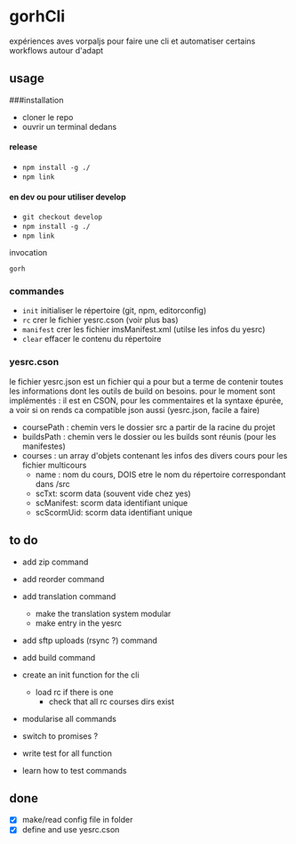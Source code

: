 # gorhCli

expériences aves vorpaljs pour faire une cli et automatiser certains workflows autour d'adapt

## usage 

###installation

- cloner le repo
- ouvrir un terminal dedans

#### release

- ```npm install -g ./```
- ```npm link```


#### en dev ou pour utiliser develop

- ```git checkout develop```
- ```npm install -g ./```
- ```npm link```

invocation

```gorh```

### commandes

- ```init``` initialiser le répertoire (git, npm, editorconfig)
- ```rc``` crer le fichier yesrc.cson (voir plus bas)
- ```manifest``` crer les fichier imsManifest.xml (utilse les infos du yesrc)
- ```clear``` effacer le contenu du répertoire

### yesrc.cson

le fichier yesrc.json est un fichier qui a pour but a terme de contenir toutes 
les informations dont les outils de build on besoins. pour le moment sont implémentés :
il est en CSON, pour les commentaires et la syntaxe épurée, a voir si on rends 
ca compatible json aussi (yesrc.json, facile a faire)

- coursePath : chemin vers le dossier src a partir de la racine du projet
- buildsPath : chemin vers le dossier ou les builds sont réunis (pour les manifestes)
- courses : un array d'objets contenant les infos des divers cours pour les fichier multicours
  - name : nom du cours, DOIS etre le nom du répertoire correspondant dans /src
  - scTxt: scorm data (souvent vide chez yes)
  - scManifest: scorm data identifiant unique
  - scScormUid: scorm data identifiant unique

## to do

- add zip command
- add reorder command
- add translation command
  - make the translation system modular
  - make entry in the yesrc
- add sftp uploads (rsync ?) command
- add build command

- create an init function for the cli
  - load rc if there is one
    - check that all rc courses dirs exist
- modularise all commands
- switch to promises ?
- write test for all function
- learn how to test commands

## done
- [x] make/read config file in folder
- [x] define and use yesrc.cson
